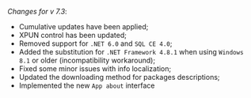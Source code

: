 _Changes for v 7.3_:
- Cumulative updates have been applied;
- XPUN control has been updated;
- Removed support for `.NET 6.0` and `SQL CE 4.0`;
- Added the substitution for `.NET Framework 4.8.1` when using `Windows 8.1` or older (incompatibility workaround);
- Fixed some minor issues with info localization;
- Updated the downloading method for packages descriptions;
- Implemented the new `App about` interface
